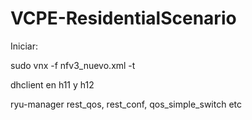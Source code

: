 # VCPE-ResidentialScenario

Iniciar:

sudo vnx -f nfv3_nuevo.xml -t

dhclient en h11 y h12

ryu-manager rest_qos, rest_conf, qos_simple_switch etc
